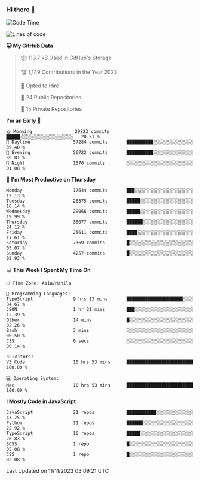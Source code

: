 ### Hi there 👋

<!--START_SECTION:waka-->
![Code Time](http://img.shields.io/badge/Code%20Time-448%20hrs%2018%20mins-blue)

![Lines of code](https://img.shields.io/badge/From%20Hello%20World%20I%27ve%20Written-60.8%20million%20lines%20of%20code-blue)

**🐱 My GitHub Data** 

> 📦 113.7 kB Used in GitHub's Storage 
 > 
> 🏆 1,149 Contributions in the Year 2023
 > 
> 💼 Opted to Hire
 > 
> 📜 24 Public Repositories 
 > 
> 🔑 15 Private Repositories 
 > 
**I'm an Early 🐤** 

```text
🌞 Morning                29823 commits       █████░░░░░░░░░░░░░░░░░░░░   20.51 % 
🌆 Daytime                57284 commits       ██████████░░░░░░░░░░░░░░░   39.40 % 
🌃 Evening                56722 commits       ██████████░░░░░░░░░░░░░░░   39.01 % 
🌙 Night                  1570 commits        ░░░░░░░░░░░░░░░░░░░░░░░░░   01.08 % 
```
📅 **I'm Most Productive on Thursday** 

```text
Monday                   17644 commits       ███░░░░░░░░░░░░░░░░░░░░░░   12.13 % 
Tuesday                  26375 commits       █████░░░░░░░░░░░░░░░░░░░░   18.14 % 
Wednesday                29066 commits       █████░░░░░░░░░░░░░░░░░░░░   19.99 % 
Thursday                 35077 commits       ██████░░░░░░░░░░░░░░░░░░░   24.12 % 
Friday                   25611 commits       ████░░░░░░░░░░░░░░░░░░░░░   17.61 % 
Saturday                 7369 commits        █░░░░░░░░░░░░░░░░░░░░░░░░   05.07 % 
Sunday                   4257 commits        █░░░░░░░░░░░░░░░░░░░░░░░░   02.93 % 
```


📊 **This Week I Spent My Time On** 

```text
🕑︎ Time Zone: Asia/Manila

💬 Programming Languages: 
TypeScript               9 hrs 13 mins       █████████████████████░░░░   84.67 % 
JSON                     1 hr 21 mins        ███░░░░░░░░░░░░░░░░░░░░░░   12.39 % 
Other                    14 mins             █░░░░░░░░░░░░░░░░░░░░░░░░   02.26 % 
Bash                     3 mins              ░░░░░░░░░░░░░░░░░░░░░░░░░   00.50 % 
CSS                      0 secs              ░░░░░░░░░░░░░░░░░░░░░░░░░   00.14 % 

🔥 Editors: 
VS Code                  10 hrs 53 mins      █████████████████████████   100.00 % 

💻 Operating System: 
Mac                      10 hrs 53 mins      █████████████████████████   100.00 % 
```

**I Mostly Code in JavaScript** 

```text
JavaScript               21 repos            ███████████░░░░░░░░░░░░░░   43.75 % 
Python                   11 repos            ██████░░░░░░░░░░░░░░░░░░░   22.92 % 
TypeScript               10 repos            █████░░░░░░░░░░░░░░░░░░░░   20.83 % 
SCSS                     1 repo              █░░░░░░░░░░░░░░░░░░░░░░░░   02.08 % 
CSS                      1 repo              █░░░░░░░░░░░░░░░░░░░░░░░░   02.08 % 
```




 Last Updated on 11/11/2023 03:09:21 UTC
<!--END_SECTION:waka-->
